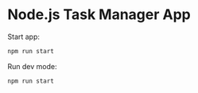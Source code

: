 # Node.js Task Manager App

Start app:
```bash
npm run start
```

Run dev mode:
```bash
npm run start
```
